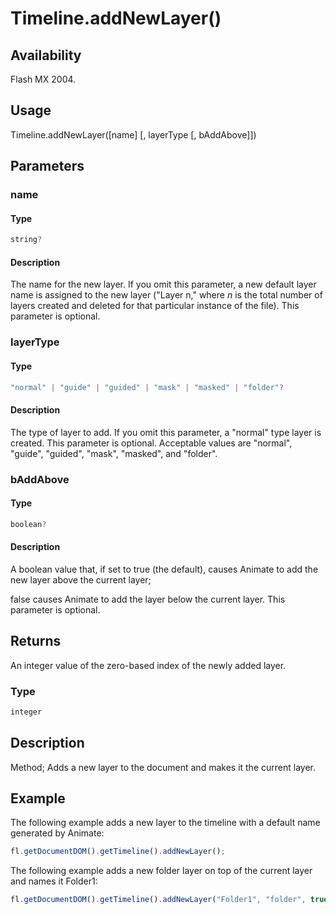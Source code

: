 # Timeline.addNewLayer()

## Availability

Flash MX 2004.

## Usage

Timeline.addNewLayer([name] [, layerType [, bAddAbove]])

## Parameters

### **name**

#### Type

```typescript
string?
```

#### Description

The name for the new layer. If you omit this parameter, a new default layer name is assigned to the new layer ("Layer n," where *n* is the total number of layers created and deleted for that particular instance of the file). This parameter is optional.

### **layerType**

#### Type

```typescript
"normal" | "guide" | "guided" | "mask" | "masked" | "folder"?
```

#### Description

The type of layer to add. If you omit this parameter, a "normal" type layer is created. This parameter is optional. Acceptable values are "normal", "guide", "guided", "mask", "masked", and "folder".

### **bAddAbove**

#### Type

```typescript
boolean?
```

#### Description

A boolean value that, if set to true (the default), causes Animate to add the new layer above the current layer;

false causes Animate to add the layer below the current layer. This parameter is optional.

## Returns

An integer value of the zero-based index of the newly added layer.

### Type

```typescript
integer
```

## Description

Method; Adds a new layer to the document and makes it the current layer.

## Example

The following example adds a new layer to the timeline with a default name generated by Animate:

```javascript
fl.getDocumentDOM().getTimeline().addNewLayer();
```

The following example adds a new folder layer on top of the current layer and names it Folder1:

```javascript
fl.getDocumentDOM().getTimeline().addNewLayer("Folder1", "folder", true);
```
